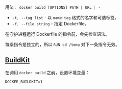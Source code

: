 用法： `docker build [OPTIONS] PATH | URL | -`  

- `-t, --tag list` - 以 `name:tag` 格式的名字和可选标签。  
- `-f, --file string` - 指定 Dockerfile。  

在守护进程运行 Dockerfile 的指令前，会先检查语法。  

每条指令是独立的，所以 `RUN cd /temp` 对下一条指令无效。  

## [BuildKit](https://github.com/moby/buildkit)
在调用 `docker build` 之前，设置环境变量：  
```
DOCKER_BUILDKIT=1
```
